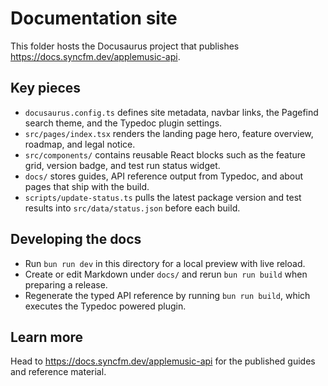 # Documentation site

This folder hosts the Docusaurus project that publishes https://docs.syncfm.dev/applemusic-api.

## Key pieces
- `docusaurus.config.ts` defines site metadata, navbar links, the Pagefind search theme, and the Typedoc plugin settings.
- `src/pages/index.tsx` renders the landing page hero, feature overview, roadmap, and legal notice.
- `src/components/` contains reusable React blocks such as the feature grid, version badge, and test run status widget.
- `docs/` stores guides, API reference output from Typedoc, and about pages that ship with the build.
- `scripts/update-status.ts` pulls the latest package version and test results into `src/data/status.json` before each build.

## Developing the docs
- Run `bun run dev` in this directory for a local preview with live reload.
- Create or edit Markdown under `docs/` and rerun `bun run build` when preparing a release.
- Regenerate the typed API reference by running `bun run build`, which executes the Typedoc powered plugin.

## Learn more
Head to https://docs.syncfm.dev/applemusic-api for the published guides and reference material.
